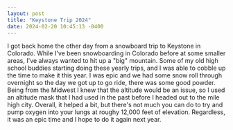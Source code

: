 ```yaml
---
layout: post
title: "Keystone Trip 2024"
date: 2024-02-20 10:45:13 -0400
---
```


I got back home the other day from a snowboard trip to Keystone in Colorado. While I've been snowboarding in Colorado before at some smaller areas, I've always wanted to hit up a "big" mountain. Some of my old high school buddies starting doing these yearly trips, and I was able to cobble up the time to make it this year. I was epic and we had some snow roll through overnight so the day we got up to go ride, there was some good powder. Being from the Midwest I knew that the altitude would be an issue, so I used an altitude mask that I had used in the past before I headed out to the mile high city. Overall, it helped a bit, but there's not much you can do to try and pump oxygen into your lungs at roughy 12,000 feet of elevation. Regardless, it was an epic time and I hope to do it again next year. 

